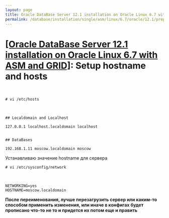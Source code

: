 ```yaml
---
layout: page
title: Oracle DataBase Server 12.1 installation on Oracle Linux 6.7 with ASM and GRID - Setup hostname and hosts
permalink: /database/installation/single/asm/linux/6.7/oracle/12.1/prepare/
---
```


# <a href="/database/installation/single/asm/linux/6.7/oracle/12.1/">[Oracle DataBase Server 12.1 installation on Oracle Linux 6.7 with ASM and GRID]</a>: Setup hostname and hosts

<br/>


	# vi /etc/hosts

<br/>

	## Localdomain and Localhost

	127.0.0.1 localhost.localdomain localhost


	## DataBases

	192.168.1.11 moscow.localdomain moscow



 Устанавливаю значение hostname для сервера

    # vi /etc/sysconfig/network

<br/>

    NETWORKING=yes
    HOSTNAME=moscow.localdomain


**После переименования, лучше перезагрузить сервер или каким-то способом применить изменения, или иначе в конфигах будет прописано что-то не то и придется их потом еще и править**
